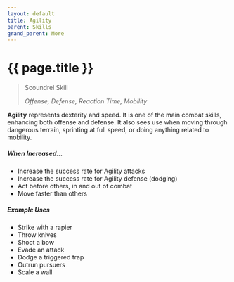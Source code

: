```yaml
---
layout: default
title: Agility
parent: Skills
grand_parent: More
---
```


# {{ page.title }}

> Scoundrel Skill
>
> _Offense, Defense, Reaction Time, Mobility_

**<span style="color: {{ site.scoundrel_color }}">Agility</span>** represents dexterity and speed. It is one of the main combat skills, enhancing both offense and defense. It also sees use when moving through dangerous terrain, sprinting at full speed, or doing anything related to mobility.

##### When Increased...

- Increase the success rate for Agility attacks
- Increase the success rate for Agility defense (dodging)
- Act before others, in and out of combat
- Move faster than others

##### Example Uses

- Strike with a rapier
- Throw knives
- Shoot a bow
- Evade an attack
- Dodge a triggered trap
- Outrun pursuers
- Scale a wall
